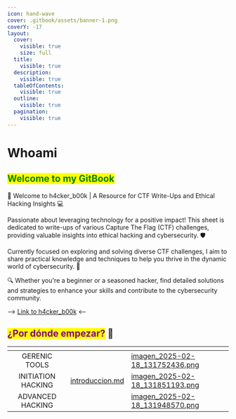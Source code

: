 ```yaml
---
icon: hand-wave
cover: .gitbook/assets/banner-1.png
coverY: -17
layout:
  cover:
    visible: true
    size: full
  title:
    visible: true
  description:
    visible: true
  tableOfContents:
    visible: true
  outline:
    visible: true
  pagination:
    visible: true
---
```


# Whoami

## <mark style="color:green;">Welcome to my GitBook</mark>&#x20;

👋 Welcome to h4cker\_b00k | A Resource for CTF Write-Ups and Ethical Hacking Insights 💻

Passionate about leveraging technology for a positive impact! This sheet is dedicated to write-ups of various Capture The Flag (CTF) challenges, providing valuable insights into ethical hacking and cybersecurity. 🛡️

Currently focused on exploring and solving diverse CTF challenges, I aim to share practical knowledge and techniques to help you thrive in the dynamic world of cybersecurity. 🚀

🔍 Whether you're a beginner or a seasoned hacker, find detailed solutions and strategies to enhance your skills and contribute to the cybersecurity community.

\--> [Link to h4cker\_b00k](https://dise0.gitbook.io/h4cker_b00k/) <--

## <mark style="color:purple;">¿Por dónde empezar?</mark> 🚀



<table data-view="cards"><thead><tr><th align="center"></th><th data-type="content-ref"></th><th data-hidden data-card-cover data-type="files"></th></tr></thead><tbody><tr><td align="center">GERENIC  TOOLS</td><td></td><td><a href=".gitbook/assets/imagen_2025-02-18_131752436.png">imagen_2025-02-18_131752436.png</a></td></tr><tr><td align="center">INITIATION HACKING</td><td><a href="conceptos-de-ciberseguridad-en-hacking-etico/teoria-hacking-etico/introduccion.md">introduccion.md</a></td><td><a href=".gitbook/assets/imagen_2025-02-18_131851193.png">imagen_2025-02-18_131851193.png</a></td></tr><tr><td align="center">ADVANCED HACKING</td><td></td><td><a href=".gitbook/assets/imagen_2025-02-18_131948570.png">imagen_2025-02-18_131948570.png</a></td></tr></tbody></table>
